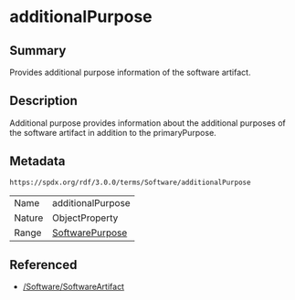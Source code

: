 <!-- Automatically generated by spec-parser v2.3.0 on 2024-07-29T18:25:30.305944+00:00 -->
<!-- SPDX-License-Identifier: Community-Spec-1.0 -->

# additionalPurpose

## Summary

Provides additional purpose information of the software artifact.


## Description

Additional purpose provides information about the additional purposes of the
software artifact in addition to the primaryPurpose.


## Metadata

`https://spdx.org/rdf/3.0.0/terms/Software/additionalPurpose`


| | |
|---|---|
| Name | additionalPurpose |
| Nature | ObjectProperty |
| Range | [SoftwarePurpose](../Vocabularies/SoftwarePurpose.md) |




## Referenced

- [/Software/SoftwareArtifact](../../Software/Classes/SoftwareArtifact.md)


